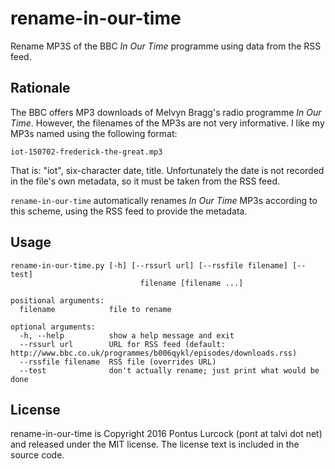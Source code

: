 rename-in-our-time
==================

Rename MP3S of the BBC *In Our Time* programme using data from
the RSS feed.

Rationale
---------

The BBC offers MP3 downloads of Melvyn Bragg's radio programme
*In Our Time*. However, the filenames of the MP3s are not very
informative. I like my MP3s named using the following format:

`iot-150702-frederick-the-great.mp3`

That is: "iot", six-character date, title. Unfortunately the date
is not recorded in the file's own metadata, so it must be taken
from the RSS feed.

`rename-in-our-time` automatically renames *In Our Time* MP3s
according to this scheme, using the RSS feed to provide the metadata.

Usage
-----

    rename-in-our-time.py [-h] [--rssurl url] [--rssfile filename] [--test]
                                 filename [filename ...]
    
    positional arguments:
      filename            file to rename
    
    optional arguments:
      -h, --help          show a help message and exit
      --rssurl url        URL for RSS feed (default: http://www.bbc.co.uk/programmes/b006qykl/episodes/downloads.rss)
      --rssfile filename  RSS file (overrides URL)
      --test              don't actually rename; just print what would be done

License
-------

rename-in-our-time is Copyright 2016 Pontus Lurcock (pont at talvi dot
net) and released under the MIT license. The license text is included in
the source code.
